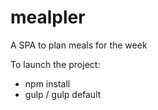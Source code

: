 # mealpler
A SPA to plan meals for the week

To launch the project:
- npm install
- gulp / gulp default
